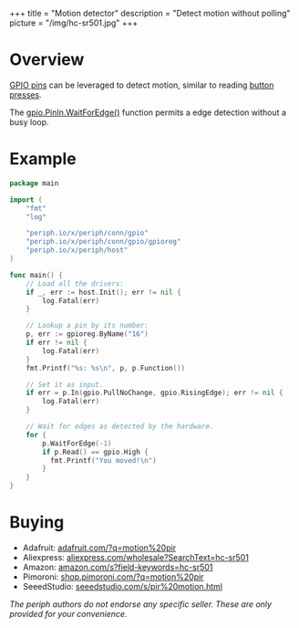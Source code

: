 +++
title = "Motion detector"
description = "Detect motion without polling"
picture = "/img/hc-sr501.jpg"
+++

# Overview

[GPIO pins](/device/gpio/) can be leveraged to detect motion, similar to reading
[button presses](/device/button/).

The [gpio.PinIn.WaitForEdge()](https://periph.io/x/periph/conn/gpio#PinIn)
function permits a edge detection without a busy loop.


# Example

~~~go
package main

import (
    "fmt"
    "log"

    "periph.io/x/periph/conn/gpio"
    "periph.io/x/periph/conn/gpio/gpioreg"
    "periph.io/x/periph/host"
)

func main() {
    // Load all the drivers:
    if _, err := host.Init(); err != nil {
        log.Fatal(err)
    }

    // Lookup a pin by its number:
    p, err := gpioreg.ByName("16")
    if err != nil {
        log.Fatal(err)
    }
    fmt.Printf("%s: %s\n", p, p.Function())

    // Set it as input.
    if err = p.In(gpio.PullNoChange, gpio.RisingEdge); err != nil {
        log.Fatal(err)
    }

    // Wait for edges as detected by the hardware.
    for {
        p.WaitForEdge(-1)
        if p.Read() == gpio.High {
          fmt.Printf("You moved!\n")
        }
    }
}
~~~


# Buying

- Adafruit: [adafruit.com/?q=motion%20pir](https://www.adafruit.com/?q=motion%20pir)
- Aliexpress:
  [aliexpress.com/wholesale?SearchText=hc-sr501](https://aliexpress.com/wholesale?SearchText=hc-sr501)
- Amazon:
  [amazon.com/s?field-keywords=hc-sr501](https://amazon.com/s?field-keywords=hc-sr501)
- Pimoroni:
  [shop.pimoroni.com/?q=motion%20pir](https://shop.pimoroni.com/?q=motion%20pir)
- SeeedStudio:
  [seeedstudio.com/s/pir%20motion.html](https://seeedstudio.com/s/pir%20motion.html)

_The periph authors do not endorse any specific seller. These are only provided
for your convenience._
